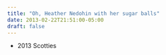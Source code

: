 ```yaml
---
title: "Oh, Heather Nedohin with her sugar balls"
date: 2013-02-22T21:51:00-05:00
draft: false
---
```

- 2013 Scotties